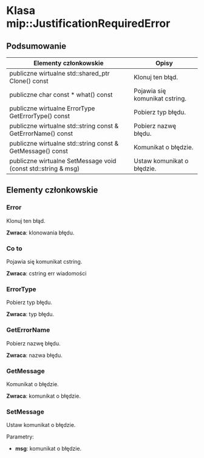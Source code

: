 # <a name="class-mipjustificationrequirederror"></a>Klasa mip::JustificationRequiredError 
  
## <a name="summary"></a>Podsumowanie
 Elementy członkowskie                        | Opisy                                
--------------------------------|---------------------------------------------
publiczne wirtualne std::shared_ptr<Error> Clone() const  |  Klonuj ten błąd.
 publiczne char const * what() const  |  Pojawia się komunikat cstring.
 publiczne wirtualne ErrorType GetErrorType() const  |  Pobierz typ błędu.
 publiczne wirtualne std::string const & GetErrorName() const  |  Pobierz nazwę błędu.
 publiczne wirtualne std::string const & GetMessage() const  |  Komunikat o błędzie.
 publiczne wirtualne SetMessage void (const std::string & msg)  |  Ustaw komunikat o błędzie.
  
## <a name="members"></a>Elementy członkowskie
  
### <a name="error"></a>Error
Klonuj ten błąd.

  
**Zwraca**: klonowania błędu.
  
### <a name="what"></a>Co to
Pojawia się komunikat cstring.

  
**Zwraca**: cstring err wiadomości
  
### <a name="errortype"></a>ErrorType
Pobierz typ błędu.

  
**Zwraca**: typ błędu.
  
### <a name="geterrorname"></a>GetErrorName
Pobierz nazwę błędu.

  
**Zwraca**: nazwa błędu.
  
### <a name="getmessage"></a>GetMessage
Komunikat o błędzie.

  
**Zwraca**: komunikat o błędzie.
  
### <a name="setmessage"></a>SetMessage
Ustaw komunikat o błędzie.

Parametry:  
* **msg**: komunikat o błędzie.

